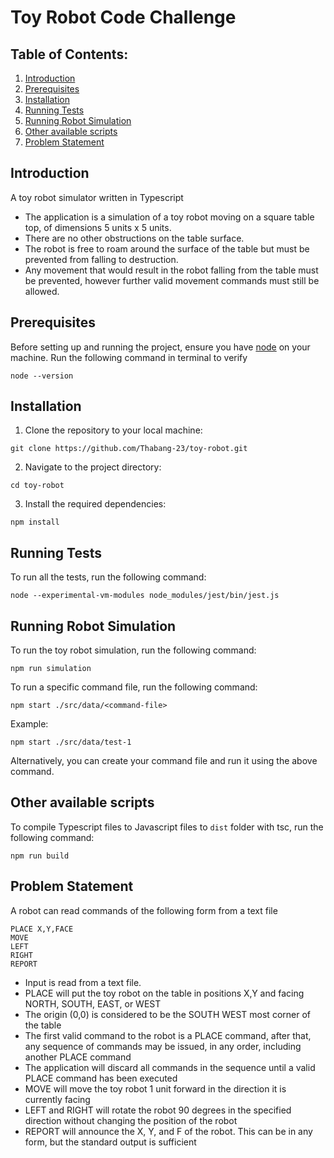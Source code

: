 # Toy Robot Code Challenge

## Table of Contents:
1.  [Introduction](#introduction)
2.  [Prerequisites](#prerequisites)
3.  [Installation](#installation)
4.  [Running Tests](#running-tests)
5.  [Running Robot Simulation](#running-robot-simulation)
6.  [Other available scripts](#other-available-scripts)
7.  [Problem Statement](#problem-statement)


## Introduction
A toy robot simulator written in Typescript

- The application is a simulation of a toy robot moving on a square table top, of dimensions 5 units x 5 units.
- There are no other obstructions on the table surface.
- The robot is free to roam around the surface of the table but must be prevented from falling to destruction.
- Any movement that would result in the robot falling from the table must be prevented, however further valid movement commands must still be allowed.

## Prerequisites
Before setting up and running the project, ensure you have [node](https://nodejs.org/en/) on your machine. Run the following command in terminal to verify
```
node --version
```


## Installation

1.  Clone the repository to your local machine:

```
git clone https://github.com/Thabang-23/toy-robot.git
```

2.  Navigate to the project directory:

```
cd toy-robot
```

3.  Install the required dependencies:

```
npm install
```


## Running Tests

To run all the tests, run the following command:

```
node --experimental-vm-modules node_modules/jest/bin/jest.js
```

## Running Robot Simulation

To run the toy robot simulation, run the following command:
```
npm run simulation
```
To run a specific command file, run the following command:
```
npm start ./src/data/<command-file>
```

Example:
```
npm start ./src/data/test-1
```

Alternatively, you can create your command file and run it using the above command.


## Other available scripts
To compile Typescript files to Javascript files to `dist` folder with tsc, run the following command:
```
npm run build
```

## Problem Statement

A robot can read commands of the following form from a text file

```
PLACE X,Y,FACE
MOVE
LEFT
RIGHT
REPORT
```

- Input is read from a text file.
- PLACE will put the toy robot on the table in positions X,Y and facing NORTH, SOUTH, EAST, or WEST
- The origin (0,0) is considered to be the SOUTH WEST most corner of the table
- The first valid command to the robot is a PLACE command, after that, any sequence of commands may be issued, in any order, including another PLACE command
- The application will discard all commands in the sequence until a valid PLACE command has been executed
- MOVE will move the toy robot 1 unit forward in the direction it is currently facing
- LEFT and RIGHT will rotate the robot 90 degrees in the specified direction without changing the position of the robot
- REPORT will announce the X, Y, and F of the robot. This can be in any form, but the standard output is sufficient
